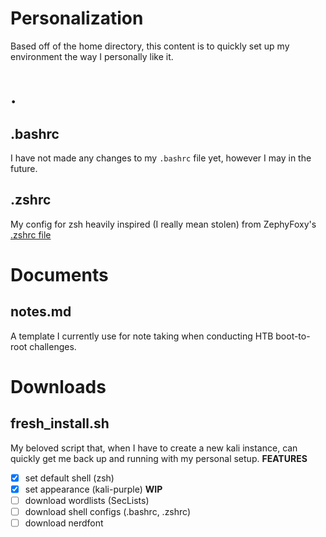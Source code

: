 # Personalization
Based off of the home directory, this content is to quickly set up my environment the way I personally like it.
# .
## .bashrc
I have not made any changes to my `.bashrc` file yet, however I may in the future.
## .zshrc
My config for zsh heavily inspired (I really mean stolen) from ZephyFoxy's [.zshrc file](https://github.com/purpl3f0xsecur1ty/useful_random_stuff/blob/main/.zshrc)
# Documents
## notes.md
A template I currently use for note taking when conducting HTB boot-to-root challenges.
# Downloads
## fresh_install.sh
My beloved script that, when I have to create a new kali instance, can quickly get me back up and running with my personal setup.
**FEATURES**
- [x] set default shell (zsh)
- [x] set appearance (kali-purple)
**WIP**
- [ ] download wordlists (SecLists)
- [ ] download shell configs (.bashrc, .zshrc)
- [ ] download nerdfont
